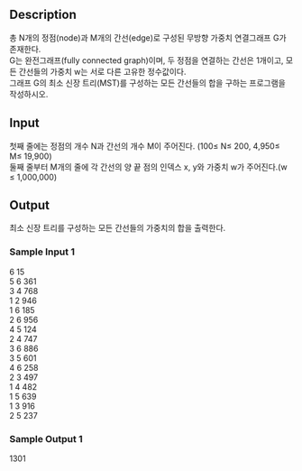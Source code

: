 ## Description        

총 N개의 정점(node)과 M개의 간선(edge)로 구성된 무방향 가중치 연결그래프 G가 존재한다.          
G는 완전그래프(fully connected graph)이며, 두 정점을 연결하는 간선은 1개이고, 모든 간선들의 가중치 w는 서로 다른 고유한 정수값이다.         
그래프 G의 최소 신장 트리(MST)를 구성하는 모든 간선들의 합을 구하는 프로그램을 작성하시오.            


## Input        
첫째 줄에는 정점의 개수 N과 간선의 개수 M이 주어진다. (100≤ N≤ 200,  4,950≤ M≤ 19,900)         
둘째 줄부터 M개의 줄에 각 간선의 양 끝 점의 인덱스 x, y와 가중치 w가 주어진다.(w ≤ 1,000,000)          


## Output       
최소 신장 트리를 구성하는 모든 간선들의 가중치의 합을 출력한다.          

### Sample Input 1         
6 15        
5 6 361         
3 4 768         
1 2 946       
1 6 185       
2 6 956       
4 5 124       
2 4 747       
3 6 886       
3 5 601       
4 6 258       
2 3 497     
1 4 482       
1 5 639       
1 3 916       
2 5 237                     

### Sample Output 1         
1301
